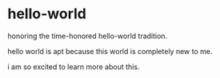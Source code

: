 hello-world
===========

honoring the time-honored hello-world tradition.

hello world is apt because this world is completely new to me.

i am so excited to learn more about this.
